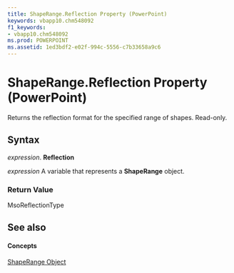 ```yaml
---
title: ShapeRange.Reflection Property (PowerPoint)
keywords: vbapp10.chm548092
f1_keywords:
- vbapp10.chm548092
ms.prod: POWERPOINT
ms.assetid: 1ed3bdf2-e02f-994c-5556-c7b33658a9c6
---
```



# ShapeRange.Reflection Property (PowerPoint)

Returns the reflection format for the specified range of shapes. Read-only.


## Syntax

 _expression_. **Reflection**

 _expression_ A variable that represents a **ShapeRange** object.


### Return Value

MsoReflectionType


## See also


#### Concepts


[ShapeRange Object](shaperange-object-powerpoint.md)

